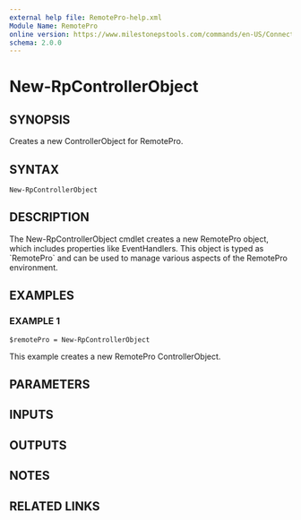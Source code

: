 ```yaml
---
external help file: RemotePro-help.xml
Module Name: RemotePro
online version: https://www.milestonepstools.com/commands/en-US/Connect-Vms/#description
schema: 2.0.0
---
```


# New-RpControllerObject

## SYNOPSIS
Creates a new ControllerObject for RemotePro.

## SYNTAX

```
New-RpControllerObject
```

## DESCRIPTION
The New-RpControllerObject cmdlet creates a new RemotePro object, which includes
properties like EventHandlers.
This object is typed as \`RemotePro\` and
can be used to manage various aspects of the RemotePro environment.

## EXAMPLES

### EXAMPLE 1
```
$remotePro = New-RpControllerObject
```

This example creates a new RemotePro ControllerObject.

## PARAMETERS

## INPUTS

## OUTPUTS

## NOTES

## RELATED LINKS
